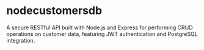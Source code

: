 # nodecustomersdb
A secure RESTful API built with Node.js and Express for performing CRUD operations on customer data, featuring JWT authentication and PostgreSQL integration.
